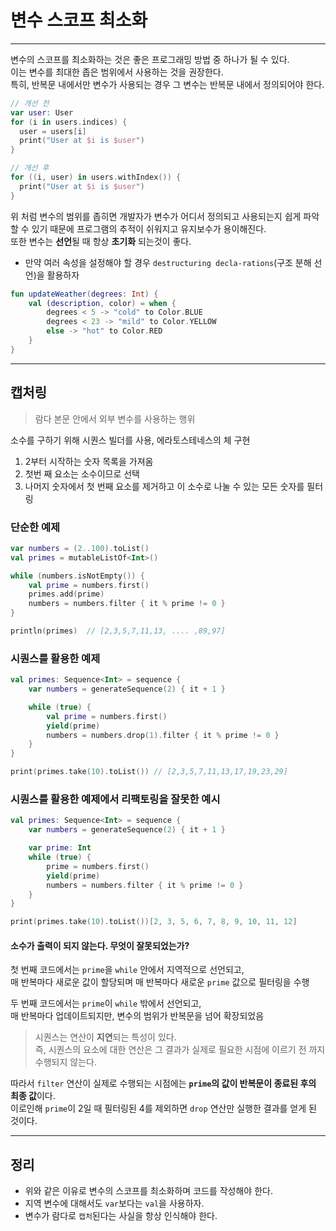 # 변수 스코프 최소화

---

변수의 스코프를 최소화하는 것은 좋은 프로그래밍 방법 중 하나가 될 수 있다.  
이는 변수를 최대한 좁은 범위에서 사용하는 것을 권장한다.   
특히, 반복문 내에서만 변수가 사용되는 경우 그 변수는 반복문 내에서 정의되어야 한다.

```kotlin
// 개선 전
var user: User
for (i in users.indices) {
  user = users[i]
  print("User at $i is $user")
}

// 개선 후
for ((i, user) in users.withIndex()) {
  print("User at $i is $user")
}
```
위 처럼 변수의 범위를 좁히면 개발자가 변수가 어디서 정의되고 사용되는지 쉽게 파악할 수 있기 때문에 프로그램의 추적이 쉬워지고 유지보수가 용이해진다.  
또한 변수는 **선언**될 때 항상 **초기화** 되는것이 좋다.

 
- 만약 여러 속성을 설정해야 할 경우 `destructuring decla-rations`(구조 분해 선언)을 활용하자

```kotlin
fun updateWeather(degrees: Int) {
    val (description, color) = when {
        degrees < 5 -> "cold" to Color.BLUE
        degrees < 23 -> "mild" to Color.YELLOW
        else -> "hot" to Color.RED
    }
}
```

---

## 캡처링

> 람다 본문 안에서 외부 변수를 사용하는 행위

소수를 구하기 위해 시퀀스 빌더를 사용, 에라토스테네스의 체 구현

1. 2부터 시작하는 숫자 목록을 가져옴
2. 첫번 째 요소는 소수이므로 선택
3. 나머지 숫자에서 첫 번째 요소를 제거하고 이 소수로 나눌 수 있는 모든 숫자를 필터링

### 단순한 예제

```kotlin
var numbers = (2..100).toList()
val primes = mutableListOf<Int>()

while (numbers.isNotEmpty()) {
    val prime = numbers.first()
    primes.add(prime)
    numbers = numbers.filter { it % prime != 0 }
}

println(primes)  // [2,3,5,7,11,13, .... ,89,97]
```

### 시퀀스를 활용한 예제

```kotlin
val primes: Sequence<Int> = sequence {
    var numbers = generateSequence(2) { it + 1 }

    while (true) {
        val prime = numbers.first()
        yield(prime)
        numbers = numbers.drop(1).filter { it % prime != 0 }
    }
}

print(primes.take(10).toList()) // [2,3,5,7,11,13,17,19,23,29]
```

### 시퀀스를 활용한 예제에서 리팩토링을 잘못한 예시

```kotlin
val primes: Sequence<Int> = sequence {
    var numbers = generateSequence(2) { it + 1 }

    var prime: Int
    while (true) {
        prime = numbers.first()
        yield(prime)
        numbers = numbers.filter { it % prime != 0 }
    }
}

print(primes.take(10).toList())[2, 3, 5, 6, 7, 8, 9, 10, 11, 12]
```

#### 소수가 출력이 되지 않는다. 무엇이 잘못되었는가?

첫 번째 코드에서는 `prime`을 `while` 안에서 지역적으로 선언되고,  
매 반복마다 새로운 값이 할당되며 매 반복마다 새로운 `prime` 값으로 필터링을 수행

두 번째 코드에서는 `prime`이 `while` 밖에서 선언되고,  
매 반복마다 업데이트되지만, 변수의 범위가 반복문을 넘어 확장되었음

> 시퀀스는 연산이 **지연**되는 특성이 있다.  
> 즉, 시퀀스의 요소에 대한 연산은 그 결과가 실제로 필요한 시점에 이르기 전 까지 수행되지 않는다.

따라서 `filter` 연산이 실제로 수행되는 시점에는 **`prime`의 값이 반복문이 종료된 후의 최종 값**이다.  
이로인해 `prime`이 2일 때 필터링된 4를 제외하면 `drop` 연산만 실행한 결과를 얻게 된 것이다.

---

## 정리

- 위와 같은 이유로 변수의 스코프를 최소화하며 코드를 작성해야 한다.
- 지역 변수에 대해서도 `var`보다는 `val`을 사용하자.
- 변수가 람다로 `캡처`된다는 사실을 항상 인식해야 한다.